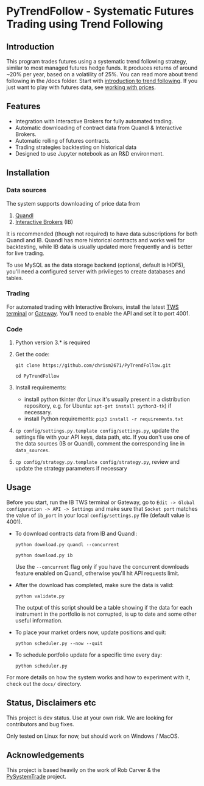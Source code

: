 # PyTrendFollow - Systematic Futures Trading using Trend Following

## Introduction

This program trades futures using a systematic trend following strategy, similar to most managed
 futures hedge funds. It produces returns of around ~20% per year, based on a volatility of 25%.
  You can read more about trend following in the /docs folder. Start with [introduction to trend following](https://github.com/chrism2671/PyTrendFollow/blob/master/docs/Introduction%20to%20Trend%20Following.ipynb). If you just want to play with futures data, see [working with prices](https://github.com/chrism2671/PyTrendFollow/blob/master/docs/Working%20with%20Prices.ipynb).

## Features
* Integration with Interactive Brokers for fully automated trading.
* Automatic downloading of contract data from Quandl & Interactive Brokers.
* Automatic rolling of futures contracts.
* Trading strategies backtesting on historical data
* Designed to use Jupyter notebook as an R&D environment.

## Installation

### Data sources

The system supports downloading of price data from
 1. [Quandl](https://www.quandl.com/)
 1. [Interactive Brokers](https://www.interactivebrokers.com) (IB)

It is recommended (though not required) to have data subscriptions for both Quandl and IB.
 Quandl has more historical contracts and works well for backtesting,
 while IB data is usually updated more frequently and is better for live trading.

To use MySQL as the data storage backend (optional, default is HDF5), you'll need a configured
 server with privileges to create databases and tables.

### Trading

For automated trading with Interactive Brokers, install the latest
 [TWS terminal](https://www.interactivebrokers.com/en/index.php?f=16040)
   or [Gateway](https://www.interactivebrokers.com/en/index.php?f=16457). You'll need to enable the API and set it to port 4001.

### Code

1. Python version 3.* is required
1. Get the code:

    `git clone https://github.com/chrism2671/PyTrendFollow.git`

    `cd PyTrendFollow`
1. Install requirements:
    * install python tkinter (for Linux it's usually present in a distribution repository, e.g.
      for Ubuntu: `apt-get install python3-tk`) if necessary.
    * install Python requirements: `pip3 install -r requirements.txt`
1. `cp config/settings.py.template config/settings.py`, update the settings file with your API keys,
 data path, etc. If you don't use one of the data sources (IB or Quandl), comment the corresponding
 line in `data_sources`.
1. `cp config/strategy.py.template config/strategy.py`, review and update the strategy parameters if
 necessary

## Usage

Before you start, run the IB TWS terminal or Gateway, go to `Edit -> Global configuration -> API ->
Settings` and make sure that `Socket port` matches the value of `ib_port` in your local
 `config/settings.py` file (default value is 4001).

* To download contracts data from IB and Quandl:

    `python download.py quandl --concurrent`

    `python download.py ib`

    Use the `--concurrent` flag only if you have the concurrent downloads feature enabled on Quandl,
 otherwise you'll hit API requests limit.

* After the download has completed, make sure the data is valid:

    `python validate.py`

    The output of this script should be a table showing if the data for each instrument in the
    portfolio is not corrupted, is up to date and some other useful information.

* To place your market orders now, update positions and quit:

    `python scheduler.py --now --quit`

* To schedule portfolio update for a specific time every day:

    `python scheduler.py`

For more details on how the system works and how to experiment with it, check out the `docs/`
 directory.

## Status, Disclaimers etc

This project is dev status. Use at your own risk. We are looking for contributors and bug fixes.

Only tested on Linux for now, but should work on Windows / MacOS.

## Acknowledgements

This project is based heavily on the work of Rob Carver & the
 [PySystemTrade](https://github.com/robcarver17/pysystemtrade) project.
